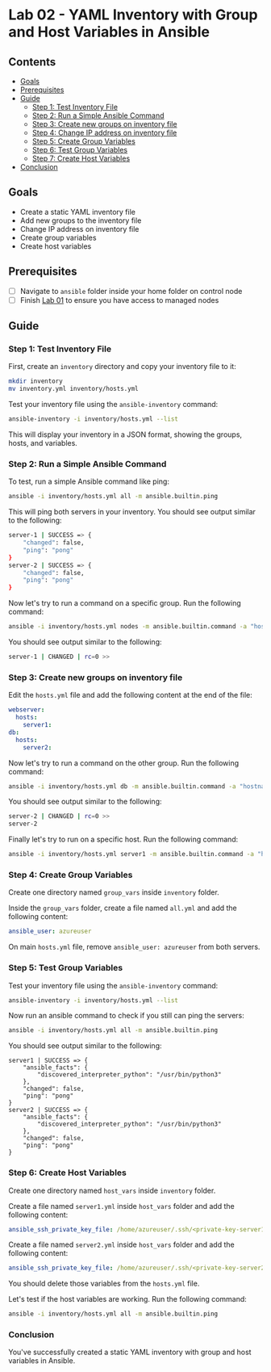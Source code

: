 # Lab 02 - YAML Inventory with Group and Host Variables in Ansible

## Contents

- [Goals](#goals)
- [Prerequisites](#prerequisites)
- [Guide](#guide)
  - [Step 1: Test Inventory File](#step-1-test-inventory-file)
  - [Step 2: Run a Simple Ansible Command](#step-2-run-a-simple-ansible-command)
  - [Step 3: Create new groups on inventory file](#step-3-create-new-groups-on-inventory-file)
  - [Step 4: Change IP address on inventory file](#step-4-change-ip-address-on-inventory-file)
  - [Step 5: Create Group Variables](#step-5-create-group-variables)
  - [Step 6: Test Group Variables](#step-6-test-group-variables)
  - [Step 7: Create Host Variables](#step-7-create-host-variables)
- [Conclusion](#conclusion)

## Goals

- Create a static YAML inventory file
- Add new groups to the inventory file
- Change IP address on inventory file
- Create group variables
- Create host variables

## Prerequisites

- [ ] Navigate to `ansible` folder inside your home folder on control node
- [ ] Finish [Lab 01](lab01.md) to ensure you have access to managed nodes

## Guide

### Step 1: Test Inventory File

First, create an `inventory` directory and copy your inventory file to it:

```bash
mkdir inventory
mv inventory.yml inventory/hosts.yml
```

Test your inventory file using the `ansible-inventory` command:

```bash
ansible-inventory -i inventory/hosts.yml --list
```

This will display your inventory in a JSON format, showing the groups, hosts, and variables.

### Step 2: Run a Simple Ansible Command

To test, run a simple Ansible command like ping:

```bash
ansible -i inventory/hosts.yml all -m ansible.builtin.ping
```

This will ping both servers in your inventory. You should see output similar to the following:

```bash
server-1 | SUCCESS => {
    "changed": false,
    "ping": "pong"
}
server-2 | SUCCESS => {
    "changed": false,
    "ping": "pong"
}
```

Now let's try to run a command on a specific group. Run the following command:

```bash
ansible -i inventory/hosts.yml nodes -m ansible.builtin.command -a "hostname"
```

You should see output similar to the following:

```bash
server-1 | CHANGED | rc=0 >>
```

### Step 3: Create new groups on inventory file

Edit the `hosts.yml` file and add the following content at the end of the file:

```yaml
webserver:
  hosts:
    server1:
db:
  hosts:
    server2:
```

Now let's try to run a command on the other group. Run the following command:

```bash
ansible -i inventory/hosts.yml db -m ansible.builtin.command -a "hostname"
```

You should see output similar to the following:

```bash
server-2 | CHANGED | rc=0 >>
server-2
```

Finally let's try to run on a specific host. Run the following command:

```bash
ansible -i inventory/hosts.yml server1 -m ansible.builtin.command -a "hostname"
```

### Step 4: Create Group Variables

Create one directory named `group_vars` inside `inventory` folder.

Inside the `group_vars` folder, create a file named `all.yml` and add the following content:

```yaml
ansible_user: azureuser
```

On main `hosts.yml` file, remove `ansible_user: azureuser` from both servers.

### Step 5: Test Group Variables

Test your inventory file using the `ansible-inventory` command:

```bash
ansible-inventory -i inventory/hosts.yml --list
```

Now run an ansible command to check if you still can ping the servers:

```bash
ansible -i inventory/hosts.yml all -m ansible.builtin.ping
```

You should see output similar to the following:

```plaintext
server1 | SUCCESS => {
    "ansible_facts": {
        "discovered_interpreter_python": "/usr/bin/python3"
    },
    "changed": false,
    "ping": "pong"
}
server2 | SUCCESS => {
    "ansible_facts": {
        "discovered_interpreter_python": "/usr/bin/python3"
    },
    "changed": false,
    "ping": "pong"
}
```

### Step 6: Create Host Variables

Create one directory named `host_vars` inside `inventory` folder.

Create a file named `server1.yml` inside `host_vars` folder and add the following content:

```yaml
ansible_ssh_private_key_file: /home/azureuser/.ssh/<private-key-server1>
```

Create a file named `server2.yml` inside `host_vars` folder and add the following content:

```yaml
ansible_ssh_private_key_file: /home/azureuser/.ssh/<private-key-server2>
```

You should delete those variables from the `hosts.yml` file.

Let's test if the host variables are working. Run the following command:

```bash
ansible -i inventory/hosts.yml all -m ansible.builtin.ping
```

### Conclusion

You've successfully created a static YAML inventory with group and host variables in Ansible.

